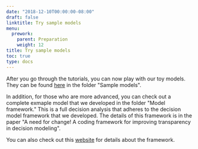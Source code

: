 ```yaml
---
date: "2018-12-10T00:00:00-08:00"
draft: false
linktitle: Try sample models
menu:
  prework:
    parent: Preparation
    weight: 12
title: Try sample models
toc: true
type: docs
---
```


After you go through the tutorials, you can now play with our toy models. They can be found [here](https://github.com/DARTH-git/2020-DARTH-Advanced-Workshop) in the folder "Sample models". 

In addition, for those who are more advanced, you can check out a complete exmaple model that we developed in the folder "Model framework." This is a full decision analysis that adheres to the decision model framework that we developed. The details of this framework is in the paper "A need for change! A coding framework for improving transparency in decision modeling". 

You can also check out this [website](https://darth-git.github.io/darthpack/) for details about the framework.